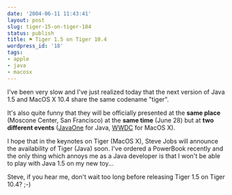 ```yaml
---
date: '2004-06-11 11:43:41'
layout: post
slug: tiger-15-on-tiger-104
status: publish
title: ⚑ Tiger 1.5 on Tiger 10.4
wordpress_id: '18'
tags:
- apple
- java
- macosx
---
```


I've been very slow and I've just realized today that the next version of Java 1.5 and MacOS X 10.4 share the same codename "tiger".  

It's also quite funny that they will be officially presented at the **same place** (Moscone Center, San Francisco) at the **same time** (June 28)  but at **two different events** ([JavaOne](http://java.sun.com/javaone/) for Java, [WWDC](http://www.apple.com/pr/library/2004/may/04wwdc.html) for MacOS X).





I hope that in the keynotes on Tiger (MacOS X), Steve Jobs will announce the availability of Tiger (Java) soon. I've ordered a PowerBook recently and the only thing which annoys me as a Java developer is that I won't be able to play with Java 1.5 on my new toy...  

Steve, if you hear me, don't wait too long before releasing Tiger 1.5 on Tiger 10.4? ;-)
